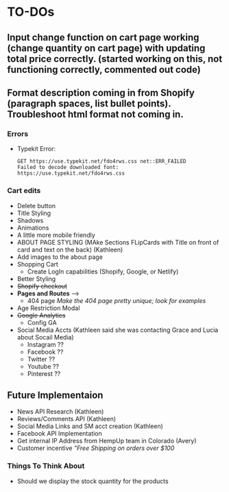 # TO-DOs

## <strong>Input change function on cart page working (change quantity on cart page) with updating total price correctly. (started working on this, not functioning correctly, commented out code)</strong>

## <strong>Format description coming in from Shopify (paragraph spaces, list bullet points). Troubleshoot html format not coming in. </strong>

### Errors

- Typekit Error:
  ```
  GET https://use.typekit.net/fdo4rws.css net::ERR_FAILED
  Failed to decode downloaded font: https://use.typekit.net/fdo4rws.css
  ```

### Cart edits

- Delete button
- Title Styling
- Shadows
- Animations
- A little more mobile friendly
- ABOUT PAGE STYLING (MAke Sections FLipCards with Title on front of card and text on the back) (Kathleen)
- Add images to the about page
- Shopping Cart
  - Create LogIn capabilities (Shopify, Google, or Netlify)
- Better Styling
- <del>Shopify checkout</del>
- <strong>Pages and Routes</strong> -->
  - 404 page <em>Make the 404 page pretty unique; look for examples</em>
- Age Restriction Modal
- <del>Google Analytics</del>
  - Config GA
- Social Media Accts (Kathleen said she was contacting Grace and Lucia about Socail Media)
  - Instagram ??
  - Facebook ??
  - Twitter ??
  - Youtube ??
  - Pinterest ??

## Future Implementaion

- News API Research (Kathleen)
- Reviews/Comments API (Kathleen)
- Social Media Links and SM acct creation (Kathleen)
- Facebook API Implementation
- Get internal IP Address from HempUp team in Colorado (Avery)
- Customer incentive <em>"Free Shipping on orders over $100</em>

### Things To Think About

- Should we display the stock quantity for the products
